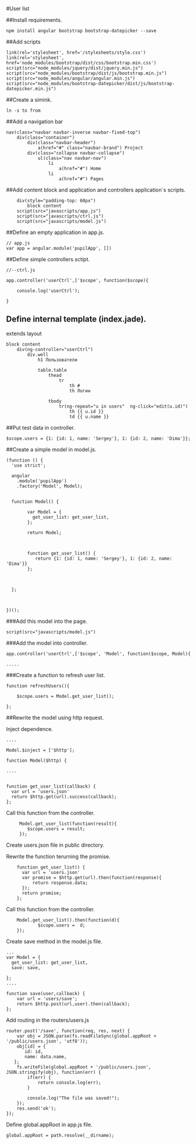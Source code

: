 #User list

##Install requirements.
    
    npm install angular bootstrap bootstrap-datepicker --save

##Add scripts

    link(rel='stylesheet', href='/stylesheets/style.css')
    link(rel='stylesheet', href='node_modules/bootstrap/dist/css/bootstrap.min.css')
    script(src="node_modules/jquery/dist/jquery.min.js")
    script(src="node_modules/bootstrap/dist/js/bootstrap.min.js")
    script(src="node_modules/angular/angular.min.js")
    script(src="node_modules/bootstrap-datepicker/dist/js/bootstrap-datepicker.min.js")    
    
##Create a simink.

    ln -s to from
    

##Add a navigation bar

    nav(class="navbar navbar-inverse navbar-fixed-top")
        div(class="container")
            div(class="navbar-header")
                a(href="#" class="navbar-brand") Project
            div(class="collapse navbar-collapse")
                ul(class="nav navbar-nav")
                    li
                        a(href="#") Home
                    li
                        a(href="#") Pages
                        
##Add content block and application and controllers application`s scripts.

        div(style="padding-top: 60px")
            block content
        script(src="javascripts/app.js")
        script(src="javascripts/ctrl.js")
        script(src="javascripts/model.js")
                                
                                
##Define an empty application in app.js.

    // app.js
    var app = angular.module('pupilApp', [])
    
##Define simple controllers sctipt.

    //--ctrl.js
    
    app.controller('userCtrl',['$scope', function($scope){

        console.log('userCtrl');    
    
    }
    
## Define internal template (index.jade).


extends layout

    block content
        div(ng-controller="userCtrl")
            div.well
                h1 Пользователи

                table.table
                    thead
                        tr
                            th #
                            th Логин
                            
                    tbody
                        tr(ng-repeat="u in users"  ng-click="edit(u.id)")
                            th {{ u.id }}
                            td {{ u.name }}
                            
##Put test data in controller.

    $scope.users = {1: {id: 1, name: 'Sergey'}, 1: {id: 2, name: 'Dima'}};
    
    
##Create a simple model in model.js.


    (function () {
      'use strict';

      angular
        .module('pupilApp')
        .factory('Model', Model);


      function Model() {

            var Model = {
              get_user_list: get_user_list,
            };

            return Model;

        

            function get_user_list() {
               return {1: {id: 1, name: 'Sergey'}, 1: {id: 2, name: 'Dima'}}
            };

       

      };



    })();

###Add this model into the page.

    script(src="javascripts/model.js")
    
###Add the model into controller.

    app.controller('userCtrl',['$scope', 'Model', function($scope, Model){
    
    .....
    
###Create a function to refresh user list.

    function refreshUsers(){
    
        $scope.users = Model.get_user_list();
    
    };
    
##Rewrite the model using http request.



Inject dependence.

    ....

    Model.$inject = ['$http'];

    function Model($http) {    
    
    ....               
   
      
    function get_user_list(callback) {
      var url = 'users.json'
      return $http.get(url).success(callback); 
    };          
         
        
Call this function from the controller.

    
         Model.get_user_list(function(result){ 
            $scope.users = result;
         });
                   

Create users.json file in public directory.
                      
                      
Rewrite the function terurning the promise.    
    
        function get_user_list() {
          var url = 'users.json'
          var promise = $http.get(url).then(function(response){
              return response.data;
          });
          return promise;
        };    
    

Call this function from the controller.

    
        Model.get_user_list().then(function(d){
                $scope.users =  d;
        });
    
    
Create save method in the model.js file.

    ...
    var Model = {
      get_user_list: get_user_list,
      save: save,
      
    };
    ....

    function save(user,callback) {
        var url = 'users/save';
        return $http.post(url,user).then(callback);
    };
    
        
Add routing in the routers/users.js


    
    router.post('/save', function(req, res, next) {
        var obj = JSON.parse(fs.readFileSync(global.appRoot + '/public/users.json', 'utf8'));
        obj[id] = {
           id: id,
           name: data.name,
       };
        fs.writeFile(global.appRoot + '/public/users.json', JSON.stringify(obj), function(err) {
            if(err) {
                return console.log(err);
            }

            console.log("The file was saved!");
        });
        res.send('ok');
    });

        
    
Define  global.appRoot in app.js file.   
    
    global.appRoot = path.resolve(__dirname);
    
    
